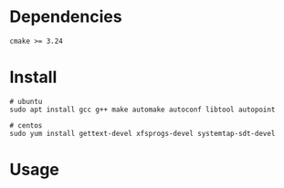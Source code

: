 # Dependencies
```shell
cmake >= 3.24
```

# Install
```shell
# ubuntu
sudo apt install gcc g++ make automake autoconf libtool autopoint

# centos
sudo yum install gettext-devel xfsprogs-devel systemtap-sdt-devel
```

# Usage
